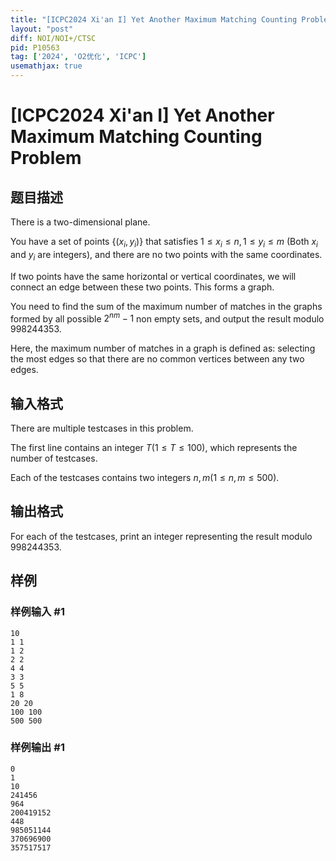 ```yaml
---
title: "[ICPC2024 Xi'an I] Yet Another Maximum Matching Counting Problem"
layout: "post"
diff: NOI/NOI+/CTSC
pid: P10563
tag: ['2024', 'O2优化', 'ICPC']
usemathjax: true
---
```


# [ICPC2024 Xi'an I] Yet Another Maximum Matching Counting Problem
## 题目描述

There is a two-dimensional plane.
    
    
    
You have a set of points $\{(x_i,y_i)\}$ that satisfies $1\le x_i\le n, 1\le y_i\le m$ (Both $x_i$ and $y_i$ are integers), and there are no two points with the same coordinates.
    
    
    
If two points have the same horizontal or vertical coordinates, we will connect an edge between these two points. This forms a graph.
    
    
    
You need to find the sum of the maximum number of matches in the graphs formed by all possible $2^{nm}-1$ non empty sets, and output the result modulo $998244353$.
    
    
    
Here, the maximum number of matches in a graph is defined as: selecting the most edges so that there are no common vertices between any two edges.
## 输入格式


There are multiple testcases in this problem.
    
    
    
The first line contains an integer $T(1\le T\le 100)$, which represents the number of testcases.
    
    
    
Each of the testcases contains two integers $n,m(1\leq n,m\leq 500)$.
## 输出格式

 
For each of the testcases, print an integer representing the result modulo $998244353$.
    
## 样例

### 样例输入 #1
```
10
1 1
1 2
2 2
4 4
3 3
5 5
1 8
20 20
100 100
500 500
```
### 样例输出 #1
```
0
1
10
241456
964
200419152
448
985051144
370696900
357517517
```

